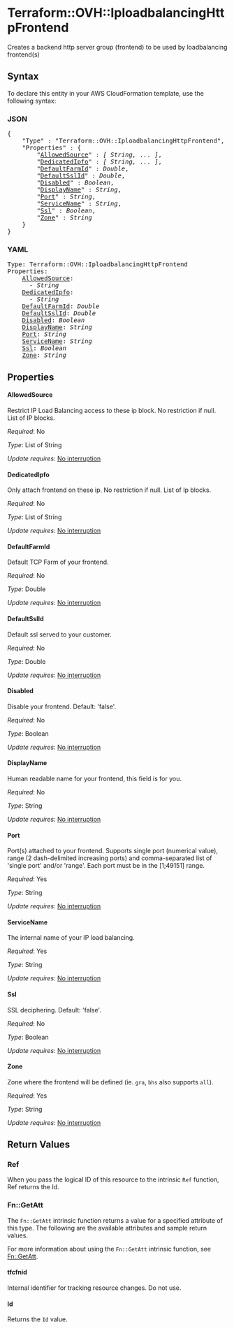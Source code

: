 # Terraform::OVH::IploadbalancingHttpFrontend

Creates a backend http server group (frontend) to be used by loadbalancing frontend(s)

## Syntax

To declare this entity in your AWS CloudFormation template, use the following syntax:

### JSON

<pre>
{
    "Type" : "Terraform::OVH::IploadbalancingHttpFrontend",
    "Properties" : {
        "<a href="#allowedsource" title="AllowedSource">AllowedSource</a>" : <i>[ String, ... ]</i>,
        "<a href="#dedicatedipfo" title="DedicatedIpfo">DedicatedIpfo</a>" : <i>[ String, ... ]</i>,
        "<a href="#defaultfarmid" title="DefaultFarmId">DefaultFarmId</a>" : <i>Double</i>,
        "<a href="#defaultsslid" title="DefaultSslId">DefaultSslId</a>" : <i>Double</i>,
        "<a href="#disabled" title="Disabled">Disabled</a>" : <i>Boolean</i>,
        "<a href="#displayname" title="DisplayName">DisplayName</a>" : <i>String</i>,
        "<a href="#port" title="Port">Port</a>" : <i>String</i>,
        "<a href="#servicename" title="ServiceName">ServiceName</a>" : <i>String</i>,
        "<a href="#ssl" title="Ssl">Ssl</a>" : <i>Boolean</i>,
        "<a href="#zone" title="Zone">Zone</a>" : <i>String</i>
    }
}
</pre>

### YAML

<pre>
Type: Terraform::OVH::IploadbalancingHttpFrontend
Properties:
    <a href="#allowedsource" title="AllowedSource">AllowedSource</a>: <i>
      - String</i>
    <a href="#dedicatedipfo" title="DedicatedIpfo">DedicatedIpfo</a>: <i>
      - String</i>
    <a href="#defaultfarmid" title="DefaultFarmId">DefaultFarmId</a>: <i>Double</i>
    <a href="#defaultsslid" title="DefaultSslId">DefaultSslId</a>: <i>Double</i>
    <a href="#disabled" title="Disabled">Disabled</a>: <i>Boolean</i>
    <a href="#displayname" title="DisplayName">DisplayName</a>: <i>String</i>
    <a href="#port" title="Port">Port</a>: <i>String</i>
    <a href="#servicename" title="ServiceName">ServiceName</a>: <i>String</i>
    <a href="#ssl" title="Ssl">Ssl</a>: <i>Boolean</i>
    <a href="#zone" title="Zone">Zone</a>: <i>String</i>
</pre>

## Properties

#### AllowedSource

Restrict IP Load Balancing access to these ip block. No restriction if null. List of IP blocks.

_Required_: No

_Type_: List of String

_Update requires_: [No interruption](https://docs.aws.amazon.com/AWSCloudFormation/latest/UserGuide/using-cfn-updating-stacks-update-behaviors.html#update-no-interrupt)

#### DedicatedIpfo

Only attach frontend on these ip. No restriction if null. List of Ip blocks.

_Required_: No

_Type_: List of String

_Update requires_: [No interruption](https://docs.aws.amazon.com/AWSCloudFormation/latest/UserGuide/using-cfn-updating-stacks-update-behaviors.html#update-no-interrupt)

#### DefaultFarmId

Default TCP Farm of your frontend.

_Required_: No

_Type_: Double

_Update requires_: [No interruption](https://docs.aws.amazon.com/AWSCloudFormation/latest/UserGuide/using-cfn-updating-stacks-update-behaviors.html#update-no-interrupt)

#### DefaultSslId

Default ssl served to your customer.

_Required_: No

_Type_: Double

_Update requires_: [No interruption](https://docs.aws.amazon.com/AWSCloudFormation/latest/UserGuide/using-cfn-updating-stacks-update-behaviors.html#update-no-interrupt)

#### Disabled

Disable your frontend. Default: 'false'.

_Required_: No

_Type_: Boolean

_Update requires_: [No interruption](https://docs.aws.amazon.com/AWSCloudFormation/latest/UserGuide/using-cfn-updating-stacks-update-behaviors.html#update-no-interrupt)

#### DisplayName

Human readable name for your frontend, this field is for you.

_Required_: No

_Type_: String

_Update requires_: [No interruption](https://docs.aws.amazon.com/AWSCloudFormation/latest/UserGuide/using-cfn-updating-stacks-update-behaviors.html#update-no-interrupt)

#### Port

Port(s) attached to your frontend. Supports single port (numerical value),
range (2 dash-delimited increasing ports) and comma-separated list of 'single port'
and/or 'range'. Each port must be in the [1;49151] range.

_Required_: Yes

_Type_: String

_Update requires_: [No interruption](https://docs.aws.amazon.com/AWSCloudFormation/latest/UserGuide/using-cfn-updating-stacks-update-behaviors.html#update-no-interrupt)

#### ServiceName

The internal name of your IP load balancing.

_Required_: Yes

_Type_: String

_Update requires_: [No interruption](https://docs.aws.amazon.com/AWSCloudFormation/latest/UserGuide/using-cfn-updating-stacks-update-behaviors.html#update-no-interrupt)

#### Ssl

SSL deciphering. Default: 'false'.

_Required_: No

_Type_: Boolean

_Update requires_: [No interruption](https://docs.aws.amazon.com/AWSCloudFormation/latest/UserGuide/using-cfn-updating-stacks-update-behaviors.html#update-no-interrupt)

#### Zone

Zone where the frontend will be defined (ie. `gra`, `bhs` also supports `all`).

_Required_: Yes

_Type_: String

_Update requires_: [No interruption](https://docs.aws.amazon.com/AWSCloudFormation/latest/UserGuide/using-cfn-updating-stacks-update-behaviors.html#update-no-interrupt)

## Return Values

### Ref

When you pass the logical ID of this resource to the intrinsic `Ref` function, Ref returns the Id.

### Fn::GetAtt

The `Fn::GetAtt` intrinsic function returns a value for a specified attribute of this type. The following are the available attributes and sample return values.

For more information about using the `Fn::GetAtt` intrinsic function, see [Fn::GetAtt](https://docs.aws.amazon.com/AWSCloudFormation/latest/UserGuide/intrinsic-function-reference-getatt.html).

#### tfcfnid

Internal identifier for tracking resource changes. Do not use.

#### Id

Returns the <code>Id</code> value.

